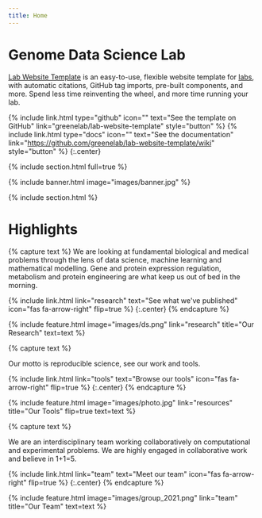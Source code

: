 ```yaml
---
title: Home
---
```


# Genome Data Science Lab

[Lab Website Template](https://github.com/greenelab/lab-website-template) is an easy-to-use, flexible website template for [labs](https://www.greenelab.com/), with automatic citations, GitHub tag imports, pre-built components, and more.
Spend less time reinventing the wheel, and more time running your lab.

{%
  include link.html
  type="github"
  icon=""
  text="See the template on GitHub"
  link="greenelab/lab-website-template"
  style="button"
%}
{%
  include link.html
  type="docs"
  icon=""
  text="See the documentation"
  link="https://github.com/greenelab/lab-website-template/wiki"
  style="button"
%}
{:.center}

{% include section.html full=true %}

{% include banner.html image="images/banner.jpg" %}

{% include section.html %}

# Highlights

{% capture text %}
We are looking at fundamental biological and medical problems through the lens of data science, machine learning and mathematical modelling. Gene and protein expression regulation, metabolism and protein engineering are what keep us out of bed in the morning.  

{%
  include link.html
  link="research"
  text="See what we've published"
  icon="fas fa-arrow-right"
  flip=true
%}
{:.center}
{% endcapture %}

{%
  include feature.html
  image="images/ds.png"
  link="research"
  title="Our Research"
  text=text
%}

{% capture text %}

Our motto is reproducible science, see our work and tools.

{%
  include link.html
  link="tools"
  text="Browse our tools"
  icon="fas fa-arrow-right"
  flip=true
%}
{:.center}
{% endcapture %}

{%
  include feature.html
  image="images/photo.jpg"
  link="resources"
  title="Our Tools"
  flip=true
  text=text
%}

{% capture text %}

We are an interdisciplinary team working collaboratively on computational and experimental problems. We are highly engaged in collaborative work and believe in 1+1=5. 

{%
  include link.html
  link="team"
  text="Meet our team"
  icon="fas fa-arrow-right"
  flip=true
%}
{:.center}
{% endcapture %}

{%
  include feature.html
  image="images/group_2021.png"
  link="team"
  title="Our Team"
  text=text
%}

